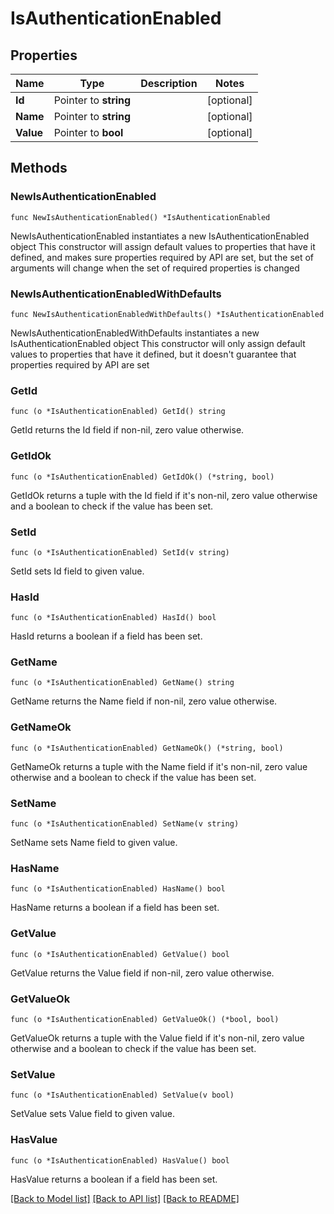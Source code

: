 # IsAuthenticationEnabled

## Properties

Name | Type | Description | Notes
------------ | ------------- | ------------- | -------------
**Id** | Pointer to **string** |  | [optional] 
**Name** | Pointer to **string** |  | [optional] 
**Value** | Pointer to **bool** |  | [optional] 

## Methods

### NewIsAuthenticationEnabled

`func NewIsAuthenticationEnabled() *IsAuthenticationEnabled`

NewIsAuthenticationEnabled instantiates a new IsAuthenticationEnabled object
This constructor will assign default values to properties that have it defined,
and makes sure properties required by API are set, but the set of arguments
will change when the set of required properties is changed

### NewIsAuthenticationEnabledWithDefaults

`func NewIsAuthenticationEnabledWithDefaults() *IsAuthenticationEnabled`

NewIsAuthenticationEnabledWithDefaults instantiates a new IsAuthenticationEnabled object
This constructor will only assign default values to properties that have it defined,
but it doesn't guarantee that properties required by API are set

### GetId

`func (o *IsAuthenticationEnabled) GetId() string`

GetId returns the Id field if non-nil, zero value otherwise.

### GetIdOk

`func (o *IsAuthenticationEnabled) GetIdOk() (*string, bool)`

GetIdOk returns a tuple with the Id field if it's non-nil, zero value otherwise
and a boolean to check if the value has been set.

### SetId

`func (o *IsAuthenticationEnabled) SetId(v string)`

SetId sets Id field to given value.

### HasId

`func (o *IsAuthenticationEnabled) HasId() bool`

HasId returns a boolean if a field has been set.

### GetName

`func (o *IsAuthenticationEnabled) GetName() string`

GetName returns the Name field if non-nil, zero value otherwise.

### GetNameOk

`func (o *IsAuthenticationEnabled) GetNameOk() (*string, bool)`

GetNameOk returns a tuple with the Name field if it's non-nil, zero value otherwise
and a boolean to check if the value has been set.

### SetName

`func (o *IsAuthenticationEnabled) SetName(v string)`

SetName sets Name field to given value.

### HasName

`func (o *IsAuthenticationEnabled) HasName() bool`

HasName returns a boolean if a field has been set.

### GetValue

`func (o *IsAuthenticationEnabled) GetValue() bool`

GetValue returns the Value field if non-nil, zero value otherwise.

### GetValueOk

`func (o *IsAuthenticationEnabled) GetValueOk() (*bool, bool)`

GetValueOk returns a tuple with the Value field if it's non-nil, zero value otherwise
and a boolean to check if the value has been set.

### SetValue

`func (o *IsAuthenticationEnabled) SetValue(v bool)`

SetValue sets Value field to given value.

### HasValue

`func (o *IsAuthenticationEnabled) HasValue() bool`

HasValue returns a boolean if a field has been set.


[[Back to Model list]](../README.md#documentation-for-models) [[Back to API list]](../README.md#documentation-for-api-endpoints) [[Back to README]](../README.md)


